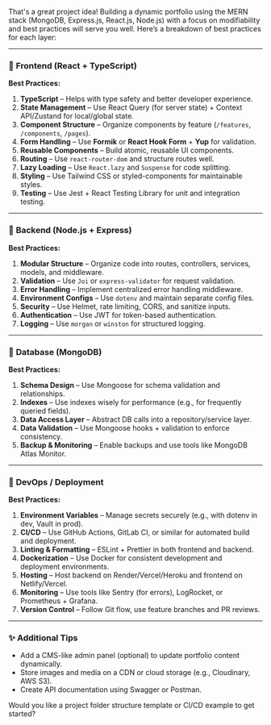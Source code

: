 That's a great project idea! Building a dynamic portfolio using the MERN stack (MongoDB, Express.js, React.js, Node.js) with a focus on modifiability and best practices will serve you well. Here’s a breakdown of best practices for each layer:

---

### 🔹 **Frontend (React + TypeScript)**

**Best Practices:**

1. **TypeScript** – Helps with type safety and better developer experience.
2. **State Management** – Use React Query (for server state) + Context API/Zustand for local/global state.
3. **Component Structure** – Organize components by feature (`/features`, `/components`, `/pages`).
4. **Form Handling** – Use **Formik** or **React Hook Form** + **Yup** for validation.
5. **Reusable Components** – Build atomic, reusable UI components.
6. **Routing** – Use `react-router-dom` and structure routes well.
7. **Lazy Loading** – Use `React.lazy` and `Suspense` for code splitting.
8. **Styling** – Use Tailwind CSS or styled-components for maintainable styles.
9. **Testing** – Use Jest + React Testing Library for unit and integration testing.

---

### 🔹 **Backend (Node.js + Express)**

**Best Practices:**

1. **Modular Structure** – Organize code into routes, controllers, services, models, and middleware.
2. **Validation** – Use `Joi` or `express-validator` for request validation.
3. **Error Handling** – Implement centralized error handling middleware.
4. **Environment Configs** – Use `dotenv` and maintain separate config files.
5. **Security** – Use Helmet, rate limiting, CORS, and sanitize inputs.
6. **Authentication** – Use JWT for token-based authentication.
7. **Logging** – Use `morgan` or `winston` for structured logging.

---

### 🔹 **Database (MongoDB)**

**Best Practices:**

1. **Schema Design** – Use Mongoose for schema validation and relationships.
2. **Indexes** – Use indexes wisely for performance (e.g., for frequently queried fields).
3. **Data Access Layer** – Abstract DB calls into a repository/service layer.
4. **Data Validation** – Use Mongoose hooks + validation to enforce consistency.
5. **Backup & Monitoring** – Enable backups and use tools like MongoDB Atlas Monitor.

---

### 🔹 **DevOps / Deployment**

**Best Practices:**

1. **Environment Variables** – Manage secrets securely (e.g., with dotenv in dev, Vault in prod).
2. **CI/CD** – Use GitHub Actions, GitLab CI, or similar for automated build and deployment.
3. **Linting & Formatting** – ESLint + Prettier in both frontend and backend.
4. **Dockerization** – Use Docker for consistent development and deployment environments.
5. **Hosting** – Host backend on Render/Vercel/Heroku and frontend on Netlify/Vercel.
6. **Monitoring** – Use tools like Sentry (for errors), LogRocket, or Prometheus + Grafana.
7. **Version Control** – Follow Git flow, use feature branches and PR reviews.

---

### ✨ Additional Tips

* Add a CMS-like admin panel (optional) to update portfolio content dynamically.
* Store images and media on a CDN or cloud storage (e.g., Cloudinary, AWS S3).
* Create API documentation using Swagger or Postman.

Would you like a project folder structure template or CI/CD example to get started?
